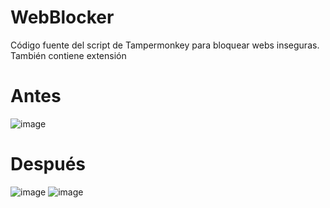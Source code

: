 # WebBlocker
Código fuente del script de Tampermonkey para bloquear webs inseguras. También contiene extensión
# Antes
![image](https://github.com/Danucosukosuko/WebBlocker/assets/71569318/3e099d31-628f-4494-b803-67382c28c020)
# Después
![image](https://github.com/Danucosukosuko/WebBlocker/assets/71569318/83fdfa9a-b539-4b6c-bba0-78c2ecbd8dc0)
![image](https://github.com/Danucosukosuko/WebBlocker/assets/71569318/d501dd06-cf84-45b5-aa04-ca0429cf159f)
